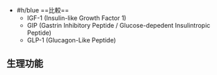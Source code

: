 - #h/blue ==比較==
	- IGF-1 (Insulin-like Growth Factor 1)
	- GIP (Gastrin Inhibitory Peptide / Glucose-depedent Insulintropic Peptide)
	- GLP-1 (Glucagon-Like Peptide)
## 生理功能
